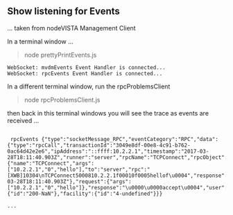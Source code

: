 ## Show listening for Events

... taken from nodeVISTA Management Client

In a terminal window ...

> node prettyPrintEvents.js 

```text
WebSocket: mvdmEvents Event Handler is connected...
WebSocket: rpcEvents Event Handler is connected...
```

In a different terminal window, run the rpcProblemsClient

> node rpcProblemsClient.js

then back in this terminal windows you will see the trace as events are received ...

```text

 rpcEvents {"type":"socketMessage_RPC","eventCategory":"RPC","data":{"type":"rpcCall","transactionId":"3049e8df-00e8-4c91-b762-0ac64d42e2e6","ipAddress":"::ffff:10.2.2.1","timestamp":"2017-03-28T18:11:40.903Z","runner":"server","rpcName":"TCPConnect","rpcObject":{"name":"TCPConnect","args":["10.2.2.1","0","hello"],"to":"server","rpc":"[XWB]10304\nTCPConnect5000810.2.2.1f00010f0005hellof\u0004","response":"\u0000\u0000accept\u0004","from":"CPRS","timeStamp":"2017-03-28T18:11:40.903Z"},"request":{"args":["10.2.2.1","0","hello"]},"response":"\u0000\u0000accept\u0004","user":{"id":"200-NaN"},"facility":{"id":"4-undefined"}}} 

...

```

